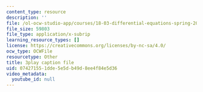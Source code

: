 ```yaml
---
content_type: resource
description: ''
file: /ol-ocw-studio-app/courses/18-03-differential-equations-spring-2010/074271551dde5e5db49d8ee4f84e5d36_sZ2qulI6GEk.vtt
file_size: 59803
file_type: application/x-subrip
learning_resource_types: []
license: https://creativecommons.org/licenses/by-nc-sa/4.0/
ocw_type: OCWFile
resourcetype: Other
title: 3play caption file
uid: 07427155-1dde-5e5d-b49d-8ee4f84e5d36
video_metadata:
  youtube_id: null
---
```

